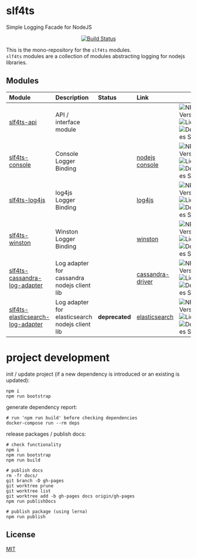 # slf4ts

Simple Logging Facade for NodeJS

<p align="center">
    <a href="https://travis-ci.org/rstiller/slf4ts">
        <img src="http://img.shields.io/travis/rstiller/slf4ts/master.svg" alt="Build Status">
    </a>
</p>

This is the mono-repository for the `slf4ts` modules.  
`slf4ts` modules are a collection of modules abstracting logging for nodejs libraries.  

## Modules

| Module | Description | Status | Link |  |
| :--- | :--- | :--- | :--- | :--- |
| [slf4ts-api](packages/slf4ts-api) | API / interface module |  |  | ![NPM Version](https://img.shields.io/npm/v/slf4ts-api.svg) ![License](https://img.shields.io/npm/l/slf4ts-api.svg) ![Dependencies Status](https://img.shields.io/david/rstiller/slf4ts-api.svg) |
| [slf4ts-console](packages/slf4ts-console) | Console Logger Binding |  | [nodejs console](https://nodejs.org/api/console.html) | ![NPM Version](https://img.shields.io/npm/v/slf4ts-console.svg) ![License](https://img.shields.io/npm/l/slf4ts-console.svg) ![Dependencies Status](https://img.shields.io/david/rstiller/slf4ts-console.svg) |
| [slf4ts-log4js](packages/slf4ts-log4js) | log4js Logger Binding |  | [log4js](https://log4js-node.github.io/log4js-node/) | ![NPM Version](https://img.shields.io/npm/v/slf4ts-log4js.svg) ![License](https://img.shields.io/npm/l/slf4ts-log4js.svg) ![Dependencies Status](https://img.shields.io/david/rstiller/slf4ts-log4js.svg) |
| [slf4ts-winston](packages/slf4ts-winston) | Winston Logger Binding |  | [winston](https://github.com/winstonjs/winston) | ![NPM Version](https://img.shields.io/npm/v/slf4ts-winston.svg) ![License](https://img.shields.io/npm/l/slf4ts-winston.svg) ![Dependencies Status](https://img.shields.io/david/rstiller/slf4ts-winston.svg) |
| [slf4ts-cassandra-log-adapter](packages/slf4ts-cassandra-log-adapter) | Log adapter for cassandra nodejs client lib |  | [cassandra-driver](https://github.com/datastax/nodejs-driver) | ![NPM Version](https://img.shields.io/npm/v/slf4ts-cassandra-log-adapter.svg) ![License](https://img.shields.io/npm/l/slf4ts-cassandra-log-adapter.svg) ![Dependencies Status](https://img.shields.io/david/rstiller/slf4ts-cassandra-log-adapter.svg) |
| [slf4ts-elasticsearch-log-adapter](packages/slf4ts-elasticsearch-log-adapter) | Log adapter for elasticsearch nodejs client lib | <b>deprecated</b> | [elasticsearch](https://github.com/elastic/elasticsearch-js) | ![NPM Version](https://img.shields.io/npm/v/slf4ts-elasticsearch-log-adapter.svg) ![License](https://img.shields.io/npm/l/slf4ts-elasticsearch-log-adapter.svg) ![Dependencies Status](https://img.shields.io/david/rstiller/slf4ts-elasticsearch-log-adapter.svg) |

# project development

init / update project (if a new dependency is introduced or an existing is updated):  

    npm i
    npm run bootstrap

generate dependency report:  

    # run 'npm run build' before checking dependencies
    docker-compose run --rm deps

release packages / publish docs:  

    # check functionality
    npm i
    npm run bootstrap
    npm run build

    # publish docs
    rm -fr docs/
    git branch -D gh-pages
    git worktree prune
    git worktree list
    git worktree add -b gh-pages docs origin/gh-pages
    npm run publishDocs

    # publish package (using lerna)
    npm run publish

## License

[MIT](https://www.opensource.org/licenses/mit-license.php)
